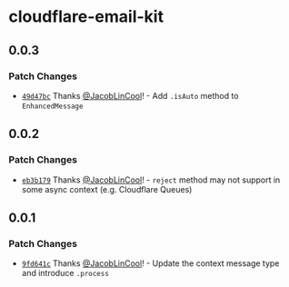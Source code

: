 # cloudflare-email-kit

## 0.0.3

### Patch Changes

-   [`49d47bc`](https://github.com/JacobLinCool/cloudflare-email-kit/commit/49d47bc4c4b148991b9ff0e5641e086249b3f90a) Thanks [@JacobLinCool](https://github.com/JacobLinCool)! - Add `.isAuto` method to `EnhancedMessage`

## 0.0.2

### Patch Changes

-   [`eb3b179`](https://github.com/JacobLinCool/cloudflare-email-kit/commit/eb3b1792e41fe12af188635724170a5a4fbb5995) Thanks [@JacobLinCool](https://github.com/JacobLinCool)! - `reject` method may not support in some async context (e.g. Cloudflare Queues)

## 0.0.1

### Patch Changes

-   [`9fd641c`](https://github.com/JacobLinCool/cloudflare-email-kit/commit/9fd641c3b3d8e1c2b3eea9a714656b960eaa8034) Thanks [@JacobLinCool](https://github.com/JacobLinCool)! - Update the context message type and introduce `.process`
